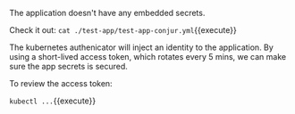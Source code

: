 

The application doesn't have any embedded secrets.

Check it out: `cat ./test-app/test-app-conjur.yml`{{execute}}

The kubernetes authenicator will inject an identity to the application.   By using a short-lived access token, which rotates every 5 mins, we can make sure the app secrets is secured.

To review the access token:

`kubectl ...`{{execute}}
